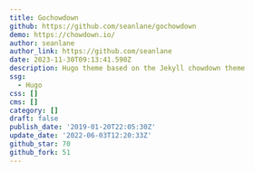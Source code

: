 ```yaml
---
title: Gochowdown
github: https://github.com/seanlane/gochowdown
demo: https://chowdown.io/
author: seanlane
author_link: https://github.com/seanlane
date: 2023-11-30T09:13:41.590Z
description: Hugo theme based on the Jekyll chowdown theme
ssg:
  - Hugo
css: []
cms: []
category: []
draft: false
publish_date: '2019-01-20T22:05:30Z'
update_date: '2022-06-03T12:20:33Z'
github_star: 70
github_fork: 51
---
```


